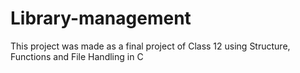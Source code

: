# Library-management
This project was made as a final project of Class 12 using Structure, Functions and File Handling in C

